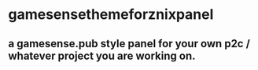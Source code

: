 # gamesensethemeforznixpanel

## a gamesense.pub style panel for your own p2c / whatever project you are working on.

